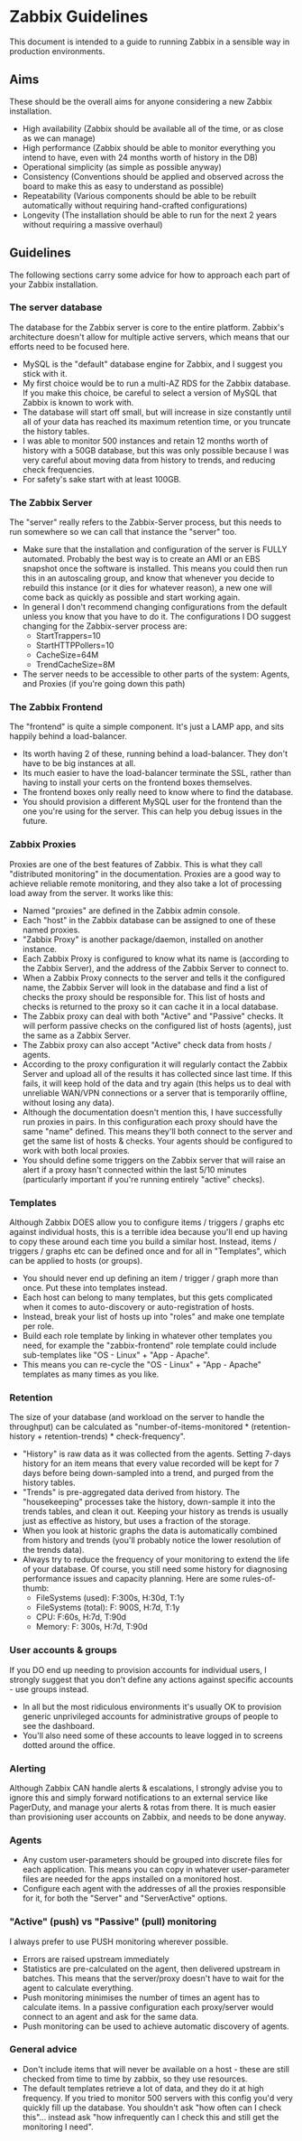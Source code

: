 Zabbix Guidelines
=================
This document is intended to a guide to running Zabbix in a sensible way in production environments.

Aims
----
These should be the overall aims for anyone considering a new Zabbix installation.

* High availability (Zabbix should be available all of the time, or as close as we can manage)
* High performance (Zabbix should be able to monitor everything you intend to have, even with 24 months worth of history in the DB)
* Operational simplicity (as simple as possible anyway)
* Consistency (Conventions should be applied and observed across the board to make this as easy to understand as possible)
* Repeatability (Various components should be able to be rebuilt automatically without requiring hand-crafted configurations)
* Longevity (The installation should be able to run for the next 2 years without requiring a massive overhaul)

Guidelines
----------
The following sections carry some advice for how to approach each part of your Zabbix installation.

### The server database
The database for the Zabbix server is core to the entire platform. Zabbix's architecture doesn't allow for multiple active servers, which means that our efforts need to be focused here.
* MySQL is the "default" database engine for Zabbix, and I suggest you stick with it.
* My first choice would be to run a multi-AZ RDS for the Zabbix database. If you make this choice, be careful to select a version of MySQL that Zabbix is known to work with.
* The database will start off small, but will increase in size constantly until all of your data has reached its maximum retention time, or you truncate the history tables.
* I was able to monitor 500 instances and retain 12 months worth of history with a 50GB database, but this was only possible because I was very careful about moving data from history to trends, and reducing check frequencies.
* For safety's sake start with at least 100GB.

### The Zabbix Server
The "server" really refers to the Zabbix-Server process, but this needs to run somewhere so we can call that instance the "server" too.
* Make sure that the installation and configuration of the server is FULLY automated. Probably the best way is to create an AMI or an EBS snapshot once the software is installed. This means you could then run this in an autoscaling group, and know that whenever you decide to rebuild this instance (or it dies for whatever reason), a new one will come back as quickly as possible and start working again.
* In general I don't recommend changing configurations from the default unless you know that you have to do it. The configurations I DO suggest changing for the Zabbix-server process are:
  - StartTrappers=10
  - StartHTTPPollers=10
  - CacheSize=64M
  - TrendCacheSize=8M
* The server needs to be accessible to other parts of the system: Agents, and Proxies (if you're going down this path)

### The Zabbix Frontend
The "frontend" is quite a simple component. It's just a LAMP app, and sits happily behind a load-balancer.
* Its worth having 2 of these, running behind a load-balancer. They don't have to be big instances at all.
* Its much easier to have the load-balancer terminate the SSL, rather than having to install your certs on the frontend boxes themselves.
* The frontend boxes only really need to know where to find the database.
* You should provision a different MySQL user for the frontend than the one you're using for the server. This can help you debug issues in the future.

### Zabbix Proxies
Proxies are one of the best features of Zabbix. This is what they call "distributed monitoring" in the documentation. Proxies are a good way to achieve reliable remote monitoring, and they also take a lot of processing load away from the server. It works like this:
* Named "proxies" are defined in the Zabbix admin console.
* Each "host" in the Zabbix database can be assigned to one of these named proxies.
* "Zabbix Proxy" is another package/daemon, installed on another instance.
* Each Zabbix Proxy is configured to know what its name is (according to the Zabbix Server), and the address of the Zabbix Server to connect to.
* When a Zabbix Proxy connects to the server and tells it the configured name, the Zabbix Server will look in the database and find a list of checks the proxy should be responsible for. This list of hosts and checks is returned to the proxy so it can cache it in a local database.
* The Zabbix proxy can deal with both "Active" and "Passive" checks. It will perform passive checks on the configured list of hosts (agents), just the same as a Zabbix Server.
* The Zabbix proxy can also accept "Active" check data from hosts / agents.
* According to the proxy configuration it will regularly contact the Zabbix Server and upload all of the results it has collected since last time. If this fails, it will keep hold of the data and try again (this helps us to deal with unreliable WAN/VPN connections or a server that is temporarily offline, without losing any data).
* Although the documentation doesn't mention this, I have successfully run proxies in pairs. In this configuration each proxy should have the same "name" defined. This means they'll both connect to the server and get the same list of hosts & checks. Your agents should be configured to work with both local proxies.
* You should define some triggers on the Zabbix server that will raise an alert if a proxy hasn't connected within the last 5/10 minutes (particularly important if you're running entirely "active" checks).

### Templates
Although Zabbix DOES allow you to configure items / triggers / graphs etc against individual hosts, this is a terrible idea because you'll end up having to copy these around each time you build a similar host. Instead, items / triggers / graphs etc can be defined once and for all in "Templates", which can be applied to hosts (or groups).
* You should never end up defining an item / trigger / graph more than once. Put these into templates instead.
* Each host can belong to many templates, but this gets complicated when it comes to auto-discovery or auto-registration of hosts.
* Instead, break your list of hosts up into "roles" and make one template per role.
* Build each role template by linking in whatever other templates you need, for example the "zabbix-frontend" role template could include sub-templates like "OS - Linux" + "App - Apache".
* This means you can re-cycle the "OS - Linux" + "App - Apache" templates as many times as you like.

### Retention
The size of your database (and workload on the server to handle the throughput) can be calculated as "number-of-items-monitored * (retention-history + retention-trends) * check-frequency".
* "History" is raw data as it was collected from the agents. Setting 7-days history for an item means that every value recorded will be kept for 7 days before being down-sampled into a trend, and purged from the history tables.
* "Trends" is pre-aggregated data derived from history. The "housekeeping" processes take the history, down-sample it into the trends tables, and clean it out. Keeping your history as trends is usually just as effective as history, but uses a fraction of the storage.
* When you look at historic graphs the data is automatically combined from history and trends (you'll probably notice the lower resolution of the trends data).
* Always try to reduce the frequency of your monitoring to extend the life of your database. Of course, you still need some history for diagnosing performance issues and capacity planning. Here are some rules-of-thumb:
  - FileSystems (used): F:300s, H:30d, T:1y
  - FileSystems (total): F: 900S, H:7d, T:1y
  - CPU: F:60s, H:7d, T:90d
  - Memory: F: 300s, H:7d, T:90d

### User accounts & groups
If you DO end up needing to provision accounts for individual users, I strongly suggest that you don't define any actions against specific accounts - use groups instead.
* In all but the most ridiculous environments it's usually OK to provision generic unprivileged accounts for administrative groups of people to see the dashboard.
* You'll also need some of these accounts to leave logged in to screens dotted around the office.

### Alerting
Although Zabbix CAN handle alerts & escalations, I strongly advise you to ignore this and simply forward notifications to an external service like PagerDuty, and manage your alerts & rotas from there. It is much easier than provisioning user accounts on Zabbix, and needs to be done anyway.

### Agents
* Any custom user-parameters should be grouped into discrete files for each application. This means you can copy in whatever user-parameter files are needed for the apps installed on a monitored host.
* Configure each agent with the addresses of all the proxies responsible for it, for both the "Server" and "ServerActive" options.

### "Active" (push) vs "Passive" (pull) monitoring
I always prefer to use PUSH monitoring wherever possible.
* Errors are raised upstream immediately
* Statistics are pre-calculated on the agent, then delivered upstream in batches. This means that the server/proxy doesn't have to wait for the agent to calculate everything.
* Push monitoring minimises the number of times an agent has to calculate items. In a passive configuration each proxy/server would connect to an agent and ask for the same data.
* Push monitoring can be used to achieve automatic discovery of agents.

### General advice
* Don't include items that will never be available on a host - these are still checked from time to time by zabbix, so they use resources.
* The default templates retrieve a lot of data, and they do it at high frequency. If you tried to monitor 500 servers with this config you'd very quickly fill up the database. You shouldn't ask "how often can I check this"... instead ask "how infrequently can I check this and still get the monitoring I need".
